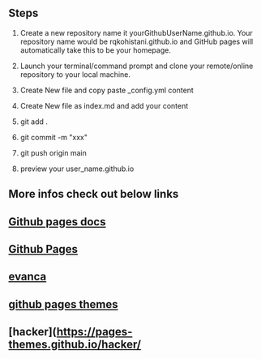 ## Steps

1. Create a new repository name it yourGithubUserName.github.io. Your repository name would be rqkohistani.github.io and GitHub pages will automatically take this to be your homepage.

1. Launch your terminal/command prompt and clone your remote/online repository to your local machine.

1. Create New file and copy paste _config.yml content
1. Create New file as index.md and add your content

1. git add .
1. git commit -m "xxx"
1. git push origin main
1. preview your user_name.github.io

## More infos check out below links


## [Github pages docs](https://docs.github.com/en/pages)

## [Github Pages](https://pages.github.com/)

## [evanca](https://github.com/evanca/quick-portfolio)

## [github pages themes](https://pages.github.com/themes/)

## [hacker](<https://pages-themes.github.io/hacker/>

